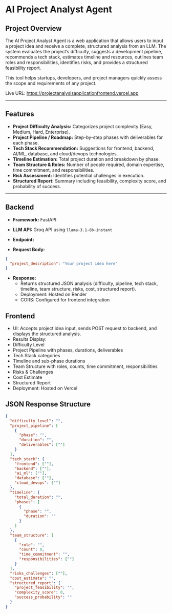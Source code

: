 # AI Project Analyst Agent

## Project Overview
The AI Project Analyst Agent is a web application that allows users to input a project idea and receive a complete, structured analysis from an LLM. The system evaluates the project’s difficulty, suggests a development pipeline, recommends a tech stack, estimates timeline and resources, outlines team roles and responsibilities, identifies risks, and provides a structured feasibility report.

This tool helps startups, developers, and project managers quickly assess the scope and requirements of any project.

Live URL: https://projectanalysisapplicationfrontend.vercel.app

---

## Features

- **Project Difficulty Analysis:** Categorizes project complexity (Easy, Medium, Hard, Enterprise).  
- **Project Pipeline / Roadmap:** Step-by-step phases with deliverables for each phase.  
- **Tech Stack Recommendation:** Suggestions for frontend, backend, AI/ML, database, and cloud/devops technologies.  
- **Timeline Estimation:** Total project duration and breakdown by phase.  
- **Team Structure & Roles:** Number of people required, domain expertise, time commitment, and responsibilities.  
- **Risk Assessment:** Identifies potential challenges in execution.  
- **Structured Report:** Summary including feasibility, complexity score, and probability of success.

---

## Backend

- **Framework:** FastAPI  
- **LLM API:** Groq API using `llama-3.1-8b-instant`  
- **Endpoint:**
  
- **Request Body:**  
```json
{
  "project_description": "Your project idea here"
}
```
- **Response:** 
  - Returns structured JSON analysis (difficulty, pipeline, tech stack, timeline, team structure, risks, cost, structured report).
  - Deployment: Hosted on Render
  - CORS: Configured for frontend integration

## Frontend

- UI: Accepts project idea input, sends POST request to backend, and displays the structured analysis.
- Results Display:
- Difficulty Level
- Project Pipeline with phases, durations, deliverables
- Tech Stack categories
- Timeline and sub-phase durations
- Team Structure with roles, counts, time commitment, responsibilities
- Risks & Challenges
- Cost Estimate
- Structured Report
- Deployment: Hosted on Vercel

## JSON Response Structure
```json
{
  "difficulty_level": "",
  "project_pipeline": [
    {
      "phase": "",
      "duration": "",
      "deliverables": [""]
    }
  ],
  "tech_stack": {
    "frontend": [""],
    "backend": [""],
    "ai_ml": [""],
    "database": [""],
    "cloud_devops": [""]
  },
  "timeline": {
    "total_duration": "",
    "phases": [
      {
        "phase": "",
        "duration": ""
      }
    ]
  },
  "team_structure": [
    {
      "role": "",
      "count": 0,
      "time_commitment": "",
      "responsibilities": [""]
    }
  ],
  "risks_challenges": [""],
  "cost_estimate": "",
  "structured_report": {
    "project_feasibility": "",
    "complexity_score": 0,
    "success_probability": ""
  }
}
```
